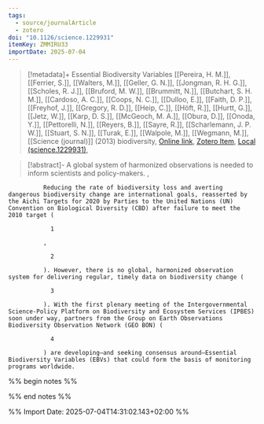 ```yaml
---
tags:
  - source/journalArticle
  - zotero
doi: "10.1126/science.1229931"
itemKey: ZMMIRU33
importDate: 2025-07-04
---
```

>[!metadata]+
> Essential Biodiversity Variables
> [[Pereira, H. M.]], [[Ferrier, S.]], [[Walters, M.]], [[Geller, G. N.]], [[Jongman, R. H. G.]], [[Scholes, R. J.]], [[Bruford, M. W.]], [[Brummitt, N.]], [[Butchart, S. H. M.]], [[Cardoso, A. C.]], [[Coops, N. C.]], [[Dulloo, E.]], [[Faith, D. P.]], [[Freyhof, J.]], [[Gregory, R. D.]], [[Heip, C.]], [[Höft, R.]], [[Hurtt, G.]], [[Jetz, W.]], [[Karp, D. S.]], [[McGeoch, M. A.]], [[Obura, D.]], [[Onoda, Y.]], [[Pettorelli, N.]], [[Reyers, B.]], [[Sayre, R.]], [[Scharlemann, J. P. W.]], [[Stuart, S. N.]], [[Turak, E.]], [[Walpole, M.]], [[Wegmann, M.]], 
> [[Science (journal)]] (2013)
> biodiversity, 
> [Online link](https://www.science.org/doi/10.1126/science.1229931), [Zotero Item](zotero://select/library/items/ZMMIRU33), [Local (science.1229931)](file://C:/Users/aburg/Documents/references/zotero/storage/JZLYE749/science.1229931.pdf), 

>[!abstract]-
>A global system of harmonized observations is needed to inform scientists and policy-makers.
          , 
            
              Reducing the rate of biodiversity loss and averting dangerous biodiversity change are international goals, reasserted by the Aichi Targets for 2020 by Parties to the United Nations (UN) Convention on Biological Diversity (CBD) after failure to meet the 2010 target (
              
                1
              
              ,
              
                2
              
              ). However, there is no global, harmonized observation system for delivering regular, timely data on biodiversity change (
              
                3
              
              ). With the first plenary meeting of the Intergovernmental Science-Policy Platform on Biodiversity and Ecosystem Services (IPBES) soon under way, partners from the Group on Earth Observations Biodiversity Observation Network (GEO BON) (
              
                4
              
              ) are developing—and seeking consensus around—Essential Biodiversity Variables (EBVs) that could form the basis of monitoring programs worldwide.

%% begin notes %%

%% end notes %%

%% Import Date: 2025-07-04T14:31:02.143+02:00 %%
